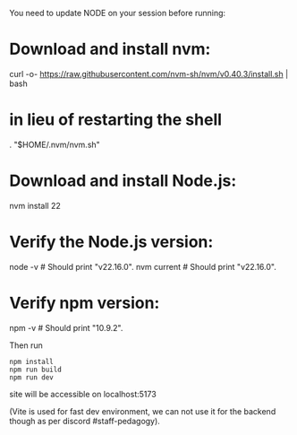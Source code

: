 You need to update NODE on your session before running:

# Download and install nvm:
curl -o- https://raw.githubusercontent.com/nvm-sh/nvm/v0.40.3/install.sh | bash

# in lieu of restarting the shell
\. "$HOME/.nvm/nvm.sh"

# Download and install Node.js:
nvm install 22

# Verify the Node.js version:
node -v # Should print "v22.16.0".
nvm current # Should print "v22.16.0".

# Verify npm version:
npm -v # Should print "10.9.2".

Then run
```
npm install
npm run build
npm run dev
```

site will be accessible on localhost:5173

(Vite is used for fast dev environment, we can not use it for the backend though as per discord #staff-pedagogy).